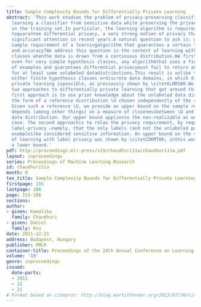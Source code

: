 ```yaml
---
title: Sample Complexity Bounds for Differentially Private Learning
abstract: 'This work studies the problem of privacy-preserving classification – namely,
  learning a classifier from sensitive data while preserving the privacy ofindividuals
  in the training set.In particular, the learning algorithm is required in this problem
  toguarantee differential privacy, a very strong notion of privacy that hasgained
  significant attention in recent years.A natural question to ask is: what is the
  sample requirement of a learningalgorithm that guarantees a certain level of privacy
  and accuracy?We address this question in the context of learning with infinite hypothesis
  classes whenthe data is drawn from a continuous distribution.We first show that
  even for very simple hypothesis classes, any algorithmthat uses a finite number
  of examples and guarantees differential privacymust fail to return an accurate classifier
  for at least some unlabeled datadistributions.This result is unlike the case with
  either finite hypothesis classes ordiscrete data domains, in which distribution-free
  private learning ispossible, as previously shown by \citetKLNRS08.We then consider
  two approaches to differentially private learning that get around this lower bound.The
  first approach is to use prior knowledge about the unlabeled data distribution in
  the form of a reference distribution \U chosen independently of the sensitive data.
  Given such a reference \U, we provide an upper bound on the sample requirement that
  depends (among other things) on a measure of closenessbetween \U and the unlabeled
  data distribution. Our upper bound appliesto the non-realizable as well as the realizable
  case. The second approachis to relax the privacy requirement, by requiring only
  label-privacy –namely, that the only labels (and not the unlabeled parts of the
  examples)be considered sensitive information. An upper bound on the samplerequirement
  of learning with label privacy was shown by \citetCDKMT06; inthis work, we show
  a lower bound.'
pdf: http://proceedings.mlr.press/v19/chaudhuri11a/chaudhuri11a.pdf
layout: inproceedings
series: Proceedings of Machine Learning Research
id: chaudhuri11a
month: 0
tex_title: Sample Complexity Bounds for Differentially Private Learning
firstpage: 155
lastpage: 186
page: 155-186
sections: 
author:
- given: Kamalika
  family: Chaudhuri
- given: Daniel
  family: Hsu
date: 2011-12-21
address: Budapest, Hungary
publisher: PMLR
container-title: Proceedings of the 24th Annual Conference on Learning Theory
volume: '19'
genre: inproceedings
issued:
  date-parts:
  - 2011
  - 12
  - 21
# Format based on citeproc: http://blog.martinfenner.org/2013/07/30/citeproc-yaml-for-bibliographies/
---
```

